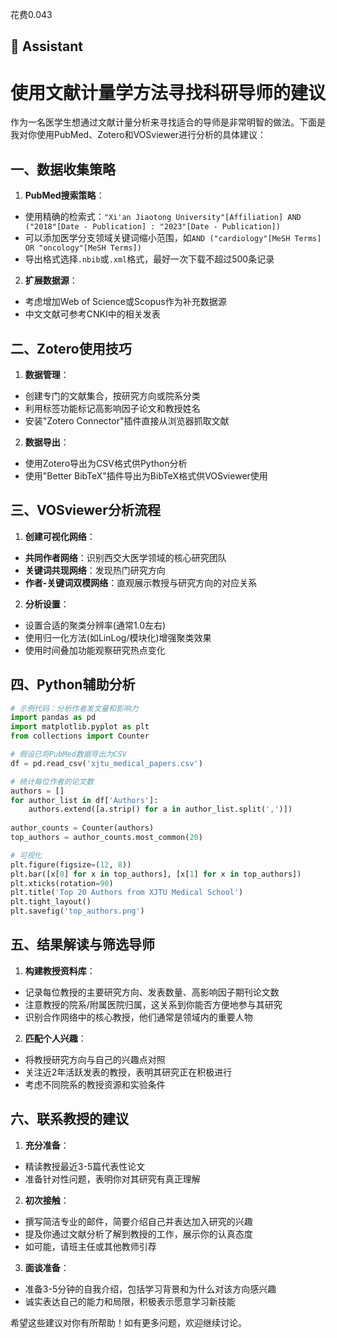 花费0.043

## 🤖 Assistant

# 使用文献计量学方法寻找科研导师的建议

作为一名医学生想通过文献计量分析来寻找适合的导师是非常明智的做法。下面是我对你使用PubMed、Zotero和VOSviewer进行分析的具体建议：

## 一、数据收集策略

1. **PubMed搜索策略**：
 - 使用精确的检索式：`"Xi'an Jiaotong University"[Affiliation] AND ("2018"[Date - Publication] : "2023"[Date - Publication])`
 - 可以添加医学分支领域关键词缩小范围，如`AND ("cardiology"[MeSH Terms] OR "oncology"[MeSH Terms])`
 - 导出格式选择`.nbib`或`.xml`格式，最好一次下载不超过500条记录

2. **扩展数据源**：
 - 考虑增加Web of Science或Scopus作为补充数据源
 - 中文文献可参考CNKI中的相关发表

## 二、Zotero使用技巧

1. **数据管理**：
 - 创建专门的文献集合，按研究方向或院系分类
 - 利用标签功能标记高影响因子论文和教授姓名
 - 安装"Zotero Connector"插件直接从浏览器抓取文献

2. **数据导出**：
 - 使用Zotero导出为CSV格式供Python分析
 - 使用"Better BibTeX"插件导出为BibTeX格式供VOSviewer使用

## 三、VOSviewer分析流程

1. **创建可视化网络**：
 - **共同作者网络**：识别西交大医学领域的核心研究团队
 - **关键词共现网络**：发现热门研究方向
 - **作者-关键词双模网络**：直观展示教授与研究方向的对应关系

2. **分析设置**：
 - 设置合适的聚类分辨率(通常1.0左右)
 - 使用归一化方法(如LinLog/模块化)增强聚类效果
 - 使用时间叠加功能观察研究热点变化

## 四、Python辅助分析

```python
# 示例代码：分析作者发文量和影响力
import pandas as pd
import matplotlib.pyplot as plt
from collections import Counter

# 假设已将PubMed数据导出为CSV
df = pd.read_csv('xjtu_medical_papers.csv')

# 统计每位作者的论文数
authors = []
for author_list in df['Authors']:
    authors.extend([a.strip() for a in author_list.split(',')])
    
author_counts = Counter(authors)
top_authors = author_counts.most_common(20)

# 可视化
plt.figure(figsize=(12, 8))
plt.bar([x[0] for x in top_authors], [x[1] for x in top_authors])
plt.xticks(rotation=90)
plt.title('Top 20 Authors from XJTU Medical School')
plt.tight_layout()
plt.savefig('top_authors.png')
```

## 五、结果解读与筛选导师

1. **构建教授资料库**：
 - 记录每位教授的主要研究方向、发表数量、高影响因子期刊论文数
 - 注意教授的院系/附属医院归属，这关系到你能否方便地参与其研究
 - 识别合作网络中的核心教授，他们通常是领域内的重要人物

2. **匹配个人兴趣**：
 - 将教授研究方向与自己的兴趣点对照
 - 关注近2年活跃发表的教授，表明其研究正在积极进行
 - 考虑不同院系的教授资源和实验条件

## 六、联系教授的建议

1. **充分准备**：
 - 精读教授最近3-5篇代表性论文
 - 准备针对性问题，表明你对其研究有真正理解

2. **初次接触**：
 - 撰写简洁专业的邮件，简要介绍自己并表达加入研究的兴趣
 - 提及你通过文献分析了解到教授的工作，展示你的认真态度
 - 如可能，请班主任或其他教师引荐

3. **面谈准备**：
 - 准备3-5分钟的自我介绍，包括学习背景和为什么对该方向感兴趣
 - 诚实表达自己的能力和局限，积极表示愿意学习新技能

希望这些建议对你有所帮助！如有更多问题，欢迎继续讨论。
